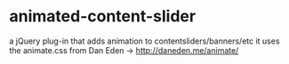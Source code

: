 animated-content-slider
=======================
a jQuery plug-in that adds animation to contentsliders/banners/etc
it uses the animate.css from Dan Eden -> http://daneden.me/animate/
